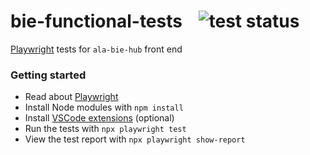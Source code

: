 # bie-functional-tests &nbsp;&nbsp; ![test status](https://github.com/nickdos/bie-functional-tests/actions/workflows/playwright.yml/badge.svg)
[Playwright](https://playwright.dev/) tests for `ala-bie-hub` front end


### Getting started

- Read about [Playwright](https://playwright.dev/)
- Install Node modules with `npm install`
- Install [VSCode extensions](https://playwright.dev/docs/getting-started-vscode) (optional)
- Run the tests with `npx playwright test`
- View the test report with `npx playwright show-report` 
